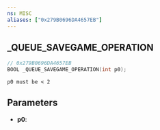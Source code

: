 ```yaml
---
ns: MISC
aliases: ["0x279B0696DA4657EB"]
---
```

## _QUEUE_SAVEGAME_OPERATION

```c
// 0x279B0696DA4657EB
BOOL _QUEUE_SAVEGAME_OPERATION(int p0);
```

```
p0 must be < 2
```

## Parameters
* **p0**:
